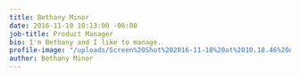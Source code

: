 ```yaml
---
title: Bethany Minor
date: 2016-11-10 10:13:00 -06:00
job-title: Product Manager
bio: I'm Bethany and I like to manage.
profile-image: "/uploads/Screen%20Shot%202016-11-10%20at%2010.18.46%20AM.png"
author: Bethany Minor
---
```


